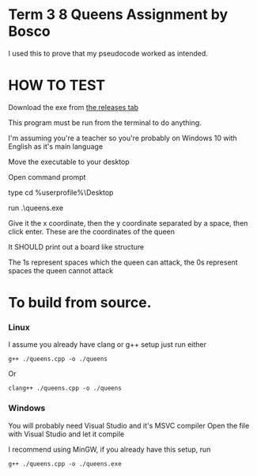 # Term 3 8 Queens Assignment by Bosco

I used this to prove that my pseudocode worked as intended.

# HOW TO TEST

Download the exe from [the releases tab](https://github.com/fijcj/term3-assignment/releases)

This program must be run from the terminal to do anything.

I'm assuming you're a teacher so you're probably on Windows 10 with English as it's main language

Move the executable to your desktop

Open command prompt

type cd %userprofile%\Desktop

run .\queens.exe

Give it the x coordinate, then the y coordinate separated by a space, then click enter. These are the coordinates of the queen

It SHOULD print out a board like structure

The 1s represent spaces which the queen can attack, the 0s represent spaces the queen cannot attack





# To build from source.

### Linux
I assume you already have clang or g++ setup just run either

`g++ ./queens.cpp -o ./queens`

Or

`clang++ ./queens.cpp -o ./queens`

### Windows
You will probably need Visual Studio and it's MSVC compiler
Open the file with Visual Studio and let it compile

I recommend using MinGW, if you already have this setup, run 

`g++ ./queens.cpp -o ./queens.exe`
